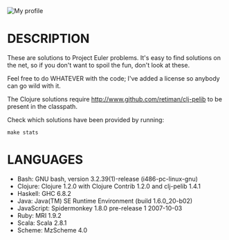 <img src="http://cloud.github.com/downloads/retiman/project-euler/retiman.png" alt="My profile"/>

DESCRIPTION
===========
These are solutions to Project Euler problems.  It's easy to find solutions on the
net, so if you don't want to spoil the fun, don't look at these.

Feel free to do WHATEVER with the code; I've added a license so anybody can go wild
with it.

The Clojure solutions require <http://www.github.com/retiman/clj-pelib> to be
present in the classpath.

Check which solutions have been provided by running:

    make stats

LANGUAGES
=========
* Bash: GNU bash, version 3.2.39(1)-release (i486-pc-linux-gnu)
* Clojure: Clojure 1.2.0 with Clojure Contrib 1.2.0 and clj-pelib 1.4.1
* Haskell: GHC 6.8.2
* Java: Java(TM) SE Runtime Environment (build 1.6.0_20-b02)
* JavaScript: Spidermonkey 1.8.0 pre-release 1 2007-10-03
* Ruby: MRI 1.9.2
* Scala: Scala 2.8.1
* Scheme: MzScheme 4.0
